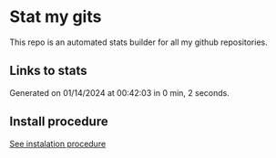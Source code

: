 # Stat my gits

This repo is an automated stats builder for all my github repositories.

## Links to stats


Generated on 01/14/2024 at 00:42:03 in 0 min, 2 seconds.

## Install procedure

[See instalation procedure](./src/install.md)

